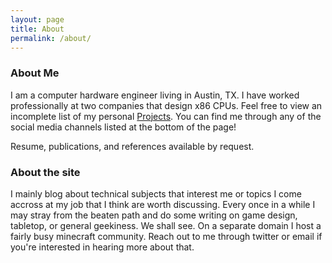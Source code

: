 ```yaml
---
layout: page
title: About
permalink: /about/
---
```

### About Me
I am a computer hardware engineer living in Austin, TX. I have worked professionally at two companies that design x86 CPUs. Feel free to view an incomplete list of my personal [Projects](/projects/). You can find me through any of the social media channels listed at the bottom of the page!

Resume, publications, and references available by request.

### About the site
I mainly blog about technical subjects that interest me or topics I come accross at my job that I think are worth discussing. Every once in a while I may stray from the beaten path and do some writing on game design, tabletop, or general geekiness. We shall see. On a separate domain I host a fairly busy minecraft community. Reach out to me through twitter or email if you're interested in hearing more about that.
